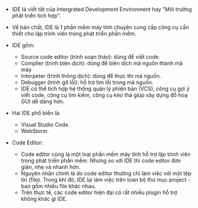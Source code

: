- IDE là viết tắt của Intergrated Development Environment hay "Môi trường phát triển tích hợp".
- Về bản chất, IDE là 1 phần mềm máy tính chuyên cung cấp công cụ cần thiết cho lập trình viên trong phát triển phần mềm.

- IDE gồm: 
    + Source code editor (trình soạn thảo): dùng để viết code.
    + Complier (trình biên dịch): dùng để biên dịch mã nguồn thành mã máy 
    + Interpeter (trình thông dịch): dùng để thực thi mã nguồn.
    + Debugger (trình gỡ lỗi): hỗ trợ tìm lỗi trong mã nguồn.
    + IDE có thể tich hợp hệ thống quản lý phiên bản (VCS), công cụ gợi ý viết code, công cụ tìm kiếm, công cụ kéo thả giúp xây dựng đồ hoạ GUI dễ dàng hơn.

- Hai IDE phổ biến là:
    + Visual Studio Code.
    + WebStorm.

- Code Editor:
    + Code editor cũng là một loại phần mềm máy tính hỗ trợ lập trình viên trong phát triển phần mềm. Nhưng so với IDE thì code editor đơn giản, nhẹ và nhanh hơn.
    + Nguyên nhân chính là do code editor thường chỉ làm việc với một tệp tin (file). Trong khi đó, IDE lại làm việc trên toàn bộ thư mục project - bao gồm nhiều file khác nhau.
    + Trên thực tế, các code editor hiện đại có rất nhiều plugin hỗ trợ không khác gì IDE.